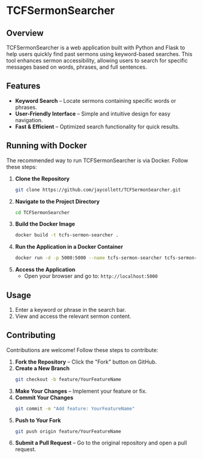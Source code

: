 # TCFSermonSearcher

## Overview
TCFSermonSearcher is a web application built with Python and Flask to help users quickly find past sermons using keyword-based searches. This tool enhances sermon accessibility, allowing users to search for specific messages based on words, phrases, and full sentences.

## Features

- **Keyword Search** – Locate sermons containing specific words or phrases.
- **User-Friendly Interface** – Simple and intuitive design for easy navigation.
- **Fast & Efficient** – Optimized search functionality for quick results.

## Running with Docker

The recommended way to run TCFSermonSearcher is via Docker. Follow these steps:

1. **Clone the Repository**
   ```sh
   git clone https://github.com/jaycollett/TCFSermonSearcher.git
   ```
2. **Navigate to the Project Directory**
   ```sh
   cd TCFSermonSearcher
   ```
3. **Build the Docker Image**
   ```sh
   docker build -t tcfs-sermon-searcher .
   ```
4. **Run the Application in a Docker Container**
   ```sh
   docker run -d -p 5000:5000 --name tcfs-sermon-searcher tcfs-sermon-searcher
   ```
5. **Access the Application**
   - Open your browser and go to: `http://localhost:5000`

## Usage

1. Enter a keyword or phrase in the search bar.
2. View and access the relevant sermon content.

## Contributing

Contributions are welcome! Follow these steps to contribute:

1. **Fork the Repository** – Click the "Fork" button on GitHub.
2. **Create a New Branch**
   ```sh
   git checkout -b feature/YourFeatureName
   ```
3. **Make Your Changes** – Implement your feature or fix.
4. **Commit Your Changes**
   ```sh
   git commit -m "Add feature: YourFeatureName"
   ```
5. **Push to Your Fork**
   ```sh
   git push origin feature/YourFeatureName
   ```
6. **Submit a Pull Request** – Go to the original repository and open a pull request.

